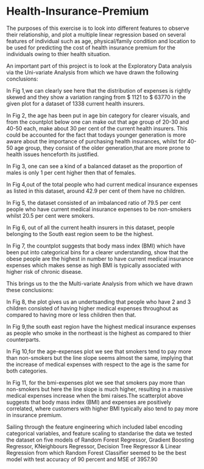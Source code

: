 # Health-Insurance-Premium


The purposes of this exercise is to look into different features to observe their relationship, and plot a multiple linear regression based on several features of individual such as age, physical/family condition and location to be used for predicting the cost of health insurance premium for the individuals owing to thier health situation.

An important part of this project is to look at the Exploratory Data analysis via the Uni-variate Analysis from which we have drawn the following conclusions:

In Fig 1,we can clearly see here that the distribution of expenses is rightly skewed and they show a variation ranging from $ 1121 to $ 63770 in the given plot for a dataset of 1338 current health insurers.

In Fig 2, the age has been put in age bin category for clearer visuals, and from the countplot below one can make out that age group of 20-30 and 40-50 each, make about 30 per cent of the current health insurers. This could be accounted for the fact that todays younger generation is more aware about the importance of purchasing health insurances, whilst for 40-50 age group, they consist of the older generation,that are more prone to health issues henceforth its justified.

In Fig 3, one can see a kind of a balanced dataset as the proportion of males is only 1 per cent higher then that of females.

In Fig 4,out of the total people who had current medical insurance expenses as listed in this dataset, around 42.9 per cent of them have no children. 

In Fig 5, the dataset consisted of an imbalanced ratio of 79.5 per cent people who have current medical insurance expenses to be non-smokers whilst 20.5 per cent were smokers.

In Fig 6, out of all the current health insurers in this dataset, people belonging to the South east region seem to be the highest.

In Fig 7, the countplot suggests that body mass index (BMI)  which have been put into categorical bins for a clearer understanding, show that the obese people are the highest in number to have current medical insurance expenses which makes sense as high BMI is typically associated with higher risk of chronic disease.

This brings us to the the Multi-variate Analysis from which we have drawn these conclusions:

In Fig 8, the plot gives us an undertsanding that people who have 2 and 3 children consisted of having higher medical expenses throughout as compared to having more or less children then that.

In Fig 9,the south east region have the highest medical insurance expenses as people who smoke in the northeast is the highest as compared to thier counterparts.

In Fig 10,for the age-expenses plot we see that smokers tend to pay more than non-smokers but the line slope seems almost the same, implying that the increase of medical expenses with respect to the age is the same for both categories.

In Fig 11, for the bmi-expenses plot  we see that smokers pay more than non-smokers but here the line slope is much higher, resulting in a massive medical expenses increase when the bmi raises.The scatterplot above suggests that body mass index (BMI) and expenses are positively correlated, where customers with higher BMI typically also tend to pay more in insurance premium.

Sailing through the feature engineering which included label encoding categorical variables, and feature scaling to standarise the data we tested the dataset on five models of Random Forest Regressor, Gradient Boosting Regressor, KNeighbours Regressor, Decision Tree Regressor & Linear Regression from which Random Forest Classifier seemed to be the best model with test accuracy of 90 percent and MSE of 3957.90


